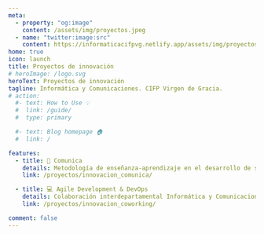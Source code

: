 ```yaml
---
meta: 
  - property: "og:image"
    content: /assets/img/proyectos.jpeg
  - name: "twitter:image:src"
    content: https://informaticacifpvg.netlify.app/assets/img/proyectos.jpeg
home: true
icon: launch
title: Proyectos de innovación
# heroImage: /logo.svg
heroText: Proyectos de innovación
tagline: Informática y Comunicaciones. CIFP Virgen de Gracia.
# action:
  #- text: How to Use 💡
  #  link: /guide/
  #  type: primary

  #- text: Blog homepage 🏠
  #  link: /

features:
  - title: 🎤 Comunica 
    details: Metodología de enseñanza-aprendizaje en el desarrollo de software basado en retos multiequipo, desarrollo de competencias orientadas al entorno profesional.
    link: /proyectos/innovacion_comunica/

  - title: 💻 Agile Development & DevOps 
    details: Colaboración interdepartamental Informática y Comunicaciones - Comercio y Marketing
    link: /proyectos/innovacion_coworking/

comment: false
---
```


